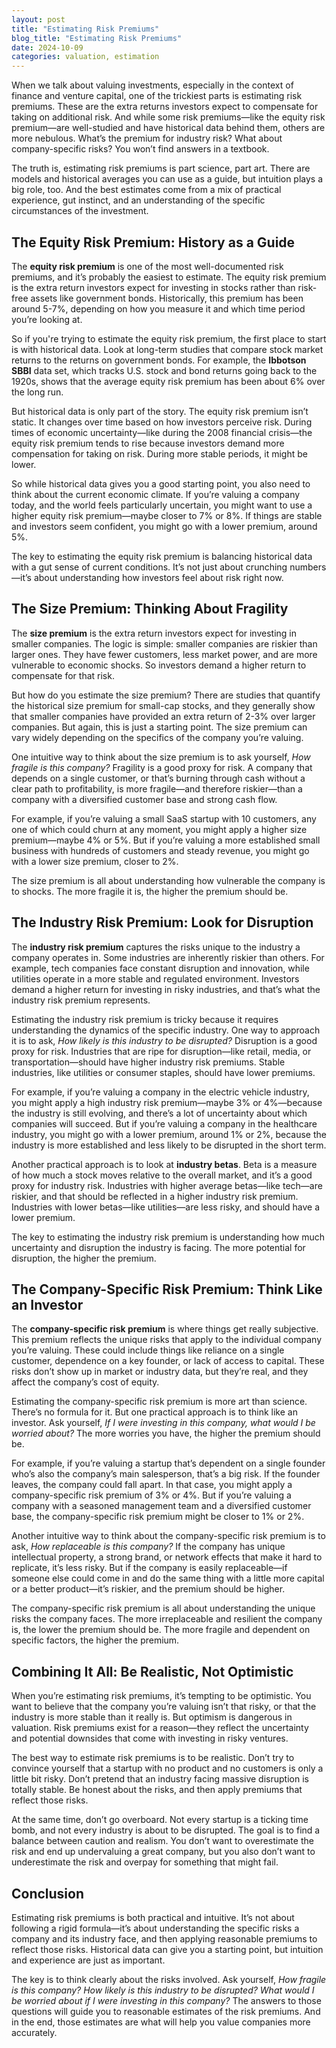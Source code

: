 ```yaml
---
layout: post
title: "Estimating Risk Premiums"
blog_title: "Estimating Risk Premiums"
date: 2024-10-09
categories: valuation, estimation
---
```


When we talk about valuing investments, especially in the context of finance and venture capital, one of the trickiest parts is estimating risk premiums. These are the extra returns investors expect to compensate for taking on additional risk. And while some risk premiums—like the equity risk premium—are well-studied and have historical data behind them, others are more nebulous. What’s the premium for industry risk? What about company-specific risks? You won’t find answers in a textbook.

The truth is, estimating risk premiums is part science, part art. There are models and historical averages you can use as a guide, but intuition plays a big role, too. And the best estimates come from a mix of practical experience, gut instinct, and an understanding of the specific circumstances of the investment.

## The Equity Risk Premium: History as a Guide

The **equity risk premium** is one of the most well-documented risk premiums, and it’s probably the easiest to estimate. The equity risk premium is the extra return investors expect for investing in stocks rather than risk-free assets like government bonds. Historically, this premium has been around 5-7%, depending on how you measure it and which time period you’re looking at.

So if you're trying to estimate the equity risk premium, the first place to start is with historical data. Look at long-term studies that compare stock market returns to the returns on government bonds. For example, the **Ibbotson SBBI** data set, which tracks U.S. stock and bond returns going back to the 1920s, shows that the average equity risk premium has been about 6% over the long run.

But historical data is only part of the story. The equity risk premium isn’t static. It changes over time based on how investors perceive risk. During times of economic uncertainty—like during the 2008 financial crisis—the equity risk premium tends to rise because investors demand more compensation for taking on risk. During more stable periods, it might be lower.

So while historical data gives you a good starting point, you also need to think about the current economic climate. If you’re valuing a company today, and the world feels particularly uncertain, you might want to use a higher equity risk premium—maybe closer to 7% or 8%. If things are stable and investors seem confident, you might go with a lower premium, around 5%.

The key to estimating the equity risk premium is balancing historical data with a gut sense of current conditions. It’s not just about crunching numbers—it’s about understanding how investors feel about risk right now.

## The Size Premium: Thinking About Fragility

The **size premium** is the extra return investors expect for investing in smaller companies. The logic is simple: smaller companies are riskier than larger ones. They have fewer customers, less market power, and are more vulnerable to economic shocks. So investors demand a higher return to compensate for that risk.

But how do you estimate the size premium? There are studies that quantify the historical size premium for small-cap stocks, and they generally show that smaller companies have provided an extra return of 2-3% over larger companies. But again, this is just a starting point. The size premium can vary widely depending on the specifics of the company you’re valuing.

One intuitive way to think about the size premium is to ask yourself, _How fragile is this company?_ Fragility is a good proxy for risk. A company that depends on a single customer, or that’s burning through cash without a clear path to profitability, is more fragile—and therefore riskier—than a company with a diversified customer base and strong cash flow.

For example, if you’re valuing a small SaaS startup with 10 customers, any one of which could churn at any moment, you might apply a higher size premium—maybe 4% or 5%. But if you’re valuing a more established small business with hundreds of customers and steady revenue, you might go with a lower size premium, closer to 2%.

The size premium is all about understanding how vulnerable the company is to shocks. The more fragile it is, the higher the premium should be.

## The Industry Risk Premium: Look for Disruption

The **industry risk premium** captures the risks unique to the industry a company operates in. Some industries are inherently riskier than others. For example, tech companies face constant disruption and innovation, while utilities operate in a more stable and regulated environment. Investors demand a higher return for investing in risky industries, and that’s what the industry risk premium represents.

Estimating the industry risk premium is tricky because it requires understanding the dynamics of the specific industry. One way to approach it is to ask, _How likely is this industry to be disrupted?_ Disruption is a good proxy for risk. Industries that are ripe for disruption—like retail, media, or transportation—should have higher industry risk premiums. Stable industries, like utilities or consumer staples, should have lower premiums.

For example, if you’re valuing a company in the electric vehicle industry, you might apply a high industry risk premium—maybe 3% or 4%—because the industry is still evolving, and there’s a lot of uncertainty about which companies will succeed. But if you’re valuing a company in the healthcare industry, you might go with a lower premium, around 1% or 2%, because the industry is more established and less likely to be disrupted in the short term.

Another practical approach is to look at **industry betas**. Beta is a measure of how much a stock moves relative to the overall market, and it’s a good proxy for industry risk. Industries with higher average betas—like tech—are riskier, and that should be reflected in a higher industry risk premium. Industries with lower betas—like utilities—are less risky, and should have a lower premium.

The key to estimating the industry risk premium is understanding how much uncertainty and disruption the industry is facing. The more potential for disruption, the higher the premium.

## The Company-Specific Risk Premium: Think Like an Investor

The **company-specific risk premium** is where things get really subjective. This premium reflects the unique risks that apply to the individual company you’re valuing. These could include things like reliance on a single customer, dependence on a key founder, or lack of access to capital. These risks don’t show up in market or industry data, but they’re real, and they affect the company’s cost of equity.

Estimating the company-specific risk premium is more art than science. There’s no formula for it. But one practical approach is to think like an investor. Ask yourself, _If I were investing in this company, what would I be worried about?_ The more worries you have, the higher the premium should be.

For example, if you’re valuing a startup that’s dependent on a single founder who’s also the company’s main salesperson, that’s a big risk. If the founder leaves, the company could fall apart. In that case, you might apply a company-specific risk premium of 3% or 4%. But if you’re valuing a company with a seasoned management team and a diversified customer base, the company-specific risk premium might be closer to 1% or 2%.

Another intuitive way to think about the company-specific risk premium is to ask, _How replaceable is this company?_ If the company has unique intellectual property, a strong brand, or network effects that make it hard to replicate, it’s less risky. But if the company is easily replaceable—if someone else could come in and do the same thing with a little more capital or a better product—it’s riskier, and the premium should be higher.

The company-specific risk premium is all about understanding the unique risks the company faces. The more irreplaceable and resilient the company is, the lower the premium should be. The more fragile and dependent on specific factors, the higher the premium.

## Combining It All: Be Realistic, Not Optimistic

When you’re estimating risk premiums, it’s tempting to be optimistic. You want to believe that the company you’re valuing isn’t that risky, or that the industry is more stable than it really is. But optimism is dangerous in valuation. Risk premiums exist for a reason—they reflect the uncertainty and potential downsides that come with investing in risky ventures.

The best way to estimate risk premiums is to be realistic. Don’t try to convince yourself that a startup with no product and no customers is only a little bit risky. Don’t pretend that an industry facing massive disruption is totally stable. Be honest about the risks, and then apply premiums that reflect those risks.

At the same time, don’t go overboard. Not every startup is a ticking time bomb, and not every industry is about to be disrupted. The goal is to find a balance between caution and realism. You don’t want to overestimate the risk and end up undervaluing a great company, but you also don’t want to underestimate the risk and overpay for something that might fail.

## Conclusion

Estimating risk premiums is both practical and intuitive. It’s not about following a rigid formula—it’s about understanding the specific risks a company and its industry face, and then applying reasonable premiums to reflect those risks. Historical data can give you a starting point, but intuition and experience are just as important.

The key is to think clearly about the risks involved. Ask yourself, _How fragile is this company? How likely is this industry to be disrupted? What would I be worried about if I were investing in this company?_ The answers to those questions will guide you to reasonable estimates of the risk premiums. And in the end, those estimates are what will help you value companies more accurately.
